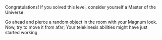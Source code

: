 Congratulations! If you solved this level, consider yourself a Master of the Universe. 

Go ahead and pierce a random object in the room with your Magnum look. Now, try to move it from afar; Your telekinesis abilities might have just started working.
